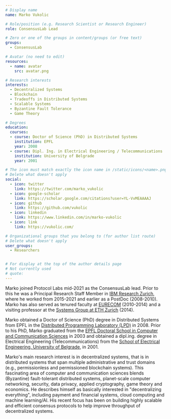 ```yaml
---
# Display name
name: Marko Vukolic

# Role/position (e.g. Research Scientist or Research Engineer)
role: ConsensusLab Lead

# Zero or one of the groups in content/groups (or free text)
groups:
  - ConsensusLab

# Avatar (no need to edit)
resources:
  - name: avatar
    src: avatar.png

# Research interests
interests:
  - Decentralized Systems
  - Blockchain
  - Tradeoffs in Distributed Systems
  - Scalable Systems
  - Byzantine Fault Tolerance
  - Game Theory

# Degrees
education:
  courses:
  - course: Doctor of Science (PhD) in Distributed Systems
    institution: EPFL
    year: 2008
  - course: Dipl. Ing. in Electrical Engineering / Telecommunications
    institution: University of Belgrade
    year: 2001

# The icon must match exactly the icon name in /static/icons/<name>.png
# Delete what doesn't apply
social:
  - icon: twitter
    link: https://twitter.com/marko_vukolic
  - icon: google-scholar
    link: https://scholar.google.com/citations?user=YL-VvMEAAAAJ
  - icon: github
    link: https://github.com/vukolic
  - icon: linkedin
    link: https://www.linkedin.com/in/marko-vukolic
  - icon: link
    link: https://vukolic.com/    

# Organizational groups that you belong to (for author list route)
# Delete what doesn't apply
user_groups:
  - Researchers


# For display at the top of the author details page
# Not currently used
# quote:
---
```


Marko joined Protocol Labs mid-2021 as the ConsensusLab lead. Prior to this he was a Principal Research Staff Member in [IBM Research Zurich](https://www.zurich.ibm.com/), where he worked from 2015-2021 and earlier as a PostDoc (2008-2010). Marko has also served as  tenured faculty at [EURECOM](https://www.eurecom.fr/) (2010-2014) and a visiting professor at the [Systems Group at ETH Zurich](https://systems.ethz.ch/) (2014).

Marko obtained a Doctor of Science (PhD) degree in Distributed Systems from EPFL in the [Distributed Programming Laboratory (LPD)](https://dcl.epfl.ch/site/) in 2008. Prior to his PhD, Marko graduated from the [EPFL Doctoral School in Computer and Communication Sciences](https://www.epfl.ch/schools/ic/) in 2003 and obtained a dipl.ing. degree in Electrical Engineering (Telecommunications) from the [School of Electrical Engineering, University of Belgrade](https://www.etf.bg.ac.rs/), in 2001.

Marko's main research interest is in decentralized systems, that is in distributed systems that span multiple administrative and trust domains (e.g., permissionless and permissioned blockchain systems). This fascinating area of computer and communication sciences blends (Byzantine) fault-tolerant distributed systems, planet-scale computer networking, security, data privacy, applied cryptography, game theory and economics. He describes himself as basically interested in "decentralizing everything", including payment and financial systems, cloud computing and machine learning/AI. His recent focus has been on building highly scalable and efficient consensus protocols to help improve throughput of decentralized systems.

